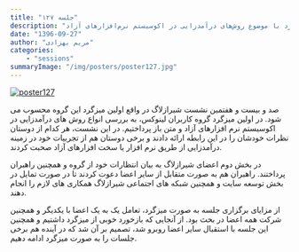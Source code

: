 ```yaml
---
title: "جلسه ۱۲۷"
description: "میزگرد با موضوع روش‌های درآمدزایی در اکوسیستم نرم‌افزارهای آزاد"
date: "1396-09-27"
author: "مریم بهزادی"
categories:
    - "sessions"
summaryImage: "/img/posters/poster127.jpg"
---
```

[![poster127](../../img/posters/poster127.jpg)](../../img/poster127.jpg)

صد و بیست و هفتمین نشست شیرازلاگ در واقع اولین میزگرد این گروه محسوب می شود. در اولین میزگرد گروه کاربران لینوکس، به بررسی انواع روش های درآمدزایی در اکوسیستم نرم افزارهای آزاد و متن باز پرداختیم. در این نشست، هر کدام از دوستان نظرات خودشان را در این رابطه ارائه دادند و برخی دوستان هم از تجربیات خود در زمینه درآمدزایی از طریق نرم افزار یا سخت افزارهای آزاد صحبت کردند.

در بخش دوم اعضای شیرازلاگ به بیان انتظارات خود از گروه و همچنین راهبران پرداختند. راهبران هم به صورت متقابل از سایر اعضا دعوت کردند تا در صورت تمایل در بخش توسعه سایت و همچنین شبکه های اجتماعی شیرازلاگ همکاری های لازم را انجام دهند.

از مزایای برگزاری جلسه به صورت میزگرد، تعامل یک به یک اعضا با یکدیگر و همچنین شرکت همه اعضا در بحث بود. از آنجایی که بازخورد خوبی از میزگرد داشتیم و همچنین این جلسه با استقبال سایر اعضا روبرو شد، تصمیم بر آن شد که در آینده هم برخی جلسات را به صورت میزگرد ادامه دهیم.